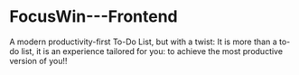 # FocusWin---Frontend
A modern productivity-first To-Do List, but with a twist: It is more than a to-do list, it is an experience tailored for you: to achieve the most productive version of you!!
